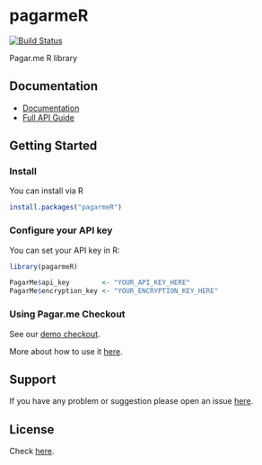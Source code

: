 # pagarmeR
[![Build Status](https://travis-ci.org/aleDsz/pagarmeR.svg?branch=master)](https://travis-ci.org/aleDsz/pagarmeR)

Pagar.me R library

## Documentation

* [Documentation](https://docs.pagar.me/)
* [Full API Guide](https://docs.pagar.me/reference)

## Getting Started

### Install

You can install via R

```r
install.packages("pagarmeR")
```


### Configure your API key

You can set your API key in R:

```r
library(pagarmeR)

PagarMe$api_key        <- "YOUR_API_KEY_HERE"
PagarMe$encryption_key <- "YOUR_ENCRYPTION_KEY_HERE"
```


### Using Pagar.me Checkout

See our [demo checkout](https://pagar.me/checkout).

More about how to use it [here](https://docs.pagar.me/docs/overview-checkout).


## Support
If you have any problem or suggestion please open an issue [here](https://github.com/aleDsz/pagarmeR/issues).


## License

Check [here](LICENSE).
